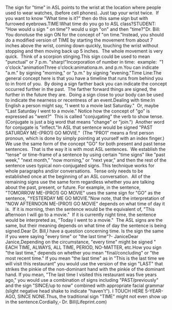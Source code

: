 The sign for "time" in ASL points to the wrist at the 
	location where people used to wear watches, (before cell phones). Just tap 
	your wrist twice.  If you want to know "What time is it?" then do this 
	same sign but with furrowed eyebrows.TIME:What time do you go to ASL class?STUDENT:  "How would u sign " on time"? would u sign "on" 
		and then "time?"Dr. Bill:
		You donotuse the sign ON for the concept of "on time."Instead, you should do a modified version of TIME by starting the movement from 
		about 7 
		inches above the wrist, coming down quickly, touching the wrist without 
		stopping and then moving back up 5 inches.  The whole movement is very 
		quick.  Think of a scorpion stinging.This sign could be used to mean "punctual" or 7 p.m. "sharp!"Incorporation of number in time:  example:  "1
  o'clock."animationThree o'clock:animationa.m. and p.m.You can indicate "a.m." by signing "morning," or "p.m." by signing 
	"evening."Time Line:The general concept here is that you have a timeline that 
	runs from behind you to in front of you.  By doing a sign farther back 
	you can indicate the concept occurred further in the past.  The farther 
	forward things are signed, the further in the future they are.  Doing a 
	sign close to your body can be used to indicate the nearness or recentness 
	of an event.Dealing with time:In English a person might say, "I went to a movie 
    last Saturday."  Or, maybe "Last Saturday I went to a movie." Notice 
    how the concept of "go" is expressed as "went?"  This is called 
    "conjugating" the verb to show tense.  (Conjugate is just a big word 
    that means "change" or "join.")  Another word for conjugate is 
    "inflect."In ASL that sentence would be signed "PAST SATURDAY ME-(PRO1) GO MOVIE."  
    (The "PRO1" means a first person pronoun, which is done by simply pointing 
    at yourself with an index finger.) We use the same form of the concept "GO" 
    for both present and past tense sentences.  That is the way it is with 
    most ASL sentences.  We establish the "tense" or time-frame of a 
    sentence by using certain "time signs" like "past week," "next month," "now 
    morning," or "next year," and then the rest of the sentence uses typical 
    non-conjugated signs. This technique works for whole paragraphs and/or 
    conversations.  Tense only needs to be established once at the 
    beginning of an ASL conversation.  All of the remaining signs use the 
    same form regardless whether you are talking about the past, present, or 
    future. For example, in the sentence, "TOMORROW ME-(PRO1) GO MOVIE" uses the 
    same sign for "GO" as the sentence, "YESTERDAY ME GO MOVIE."Now note, that the interpretation of "NOW AFTERNOON 
    ME-(PRO1) GO MOVIE" depends on what time of day it is.  If it is 
    morning, then the sentence would be the equivalent of, "This afternoon I 
    will go to a movie."  If it is currently night time, the sentence would 
    be interpreted as, "Today I went to a movie."  The ASL signs are the 
    same, but their meaning depends on what time of day the sentence is being 
    signed.Dear Dr. Bill,I have a question concerning time. Is the sign the same if you were saying 
	"every time" or "the last time"?-
	JaniceDear
	Janice,Depending on the circumstance, "every time" might be signed " EACH TIME, 
	ALWAYS, ALL TIME, PERIOD, NO-MATTER, etc.How you sign "the last time," depends on whether you mean "final/concluding" 
	or "the most recent time." If you mean "the last time" as in "This is the 
	last time we will visit this restaurant" you would use the version of the 
	sign "LAST" that strikes the pinkie of the non-dominant hand with the pinkie 
	of the dominant hand. If you mean, "The last time I visited this restaurant 
	was five years ago," you would use a combination of signs including 
	"PAST/previously" and the sign "SINCE/up to now" combined with appropriate 
	facial grammar (slight negative head shake to indicate "haven't"). I TOUCH 
	HERE 5-YEAR-AGO, SINCE NONE.Thus, the traditional sign "TIME" might not even show up in the sentence.Cordially,-
	Dr. Bill(Lifeprint.com)